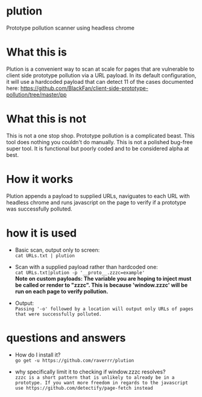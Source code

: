 # plution
Prototype pollution scanner using headless chrome


# What this is
Plution is a convenient way to scan at scale for pages that are vulnerable to client side prototype pollution via a URL payload. In its default configuration, it will use a hardcoded payload that can detect 11 of the cases documented here: https://github.com/BlackFan/client-side-prototype-pollution/tree/master/pp

# What this is not
This is not a one stop shop. Prototype pollution is a complicated beast. This tool does nothing you couldn't do manually. This is not a polished bug-free super tool. It is functional but poorly coded and to be considered alpha at best.

# How it works
Plution appends a payload to supplied URLs, naviguates to each URL with headless chrome and runs javascript on the page to verify if a prototype was successfully polluted.

# how it is used
* Basic scan, output only to screen:<br />
 `cat URLs.txt | plution`

* Scan with a supplied payload rather than hardcoded one:<br />
`cat URLs.txt|plution -p '__proto__.zzzc=example'`<br />
**Note on custom payloads: The variable you are hoping to inject must be called or render to "zzzc". This is because 'window.zzzc' will be run on each page to verify pollution.**

* Output:<br />
`Passing '-o' followed by a location will output only URLs of pages that were successfully polluted.`

# questions and answers
* How do I install it?<br />
`go get -u https://github.com/raverrr/plution`

* why specifically limit it to checking if window.zzzc resolves?<br />
`zzzc is a short pattern that is unlikely to already be in a prototype. If you want more freedom in regards to the javascript use https://github.com/detectify/page-fetch instead`



